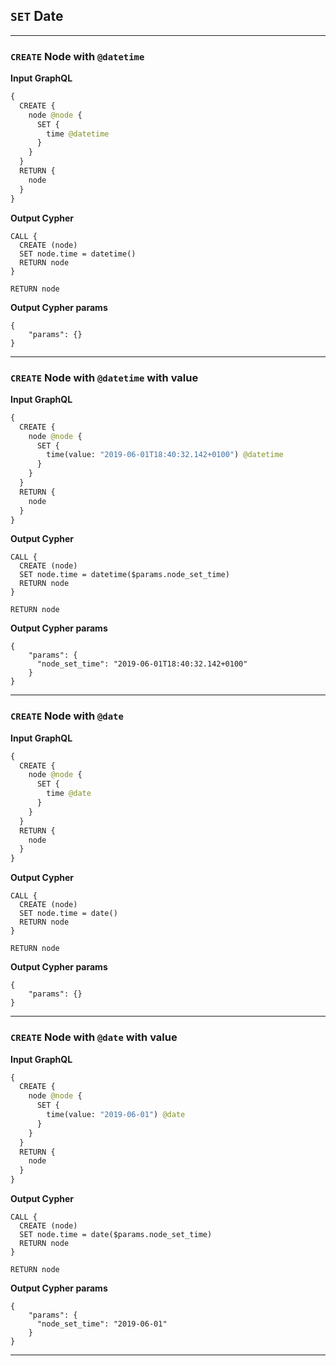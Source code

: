 ## `SET` Date

---

### `CREATE` Node with `@datetime`

**Input GraphQL**

```graphql
{
  CREATE {
    node @node {
      SET {
        time @datetime
      }
    }
  }
  RETURN {
    node
  }
}
```

**Output Cypher**

```cypher
CALL {
  CREATE (node)
  SET node.time = datetime()
  RETURN node
}

RETURN node
```

**Output Cypher params**

```params
{
    "params": {}
}
```

---

### `CREATE` Node with `@datetime` with value

**Input GraphQL**

```graphql
{
  CREATE {
    node @node {
      SET {
        time(value: "2019-06-01T18:40:32.142+0100") @datetime
      }
    }
  }
  RETURN {
    node
  }
}
```

**Output Cypher**

```cypher
CALL {
  CREATE (node)
  SET node.time = datetime($params.node_set_time)
  RETURN node
}

RETURN node
```

**Output Cypher params**

```params
{
    "params": {
      "node_set_time": "2019-06-01T18:40:32.142+0100"
    }
}
```

---

### `CREATE` Node with `@date`

**Input GraphQL**

```graphql
{
  CREATE {
    node @node {
      SET {
        time @date
      }
    }
  }
  RETURN {
    node
  }
}
```

**Output Cypher**

```cypher
CALL {
  CREATE (node)
  SET node.time = date()
  RETURN node
}

RETURN node
```

**Output Cypher params**

```params
{
    "params": {}
}
```

---

### `CREATE` Node with `@date` with value

**Input GraphQL**

```graphql
{
  CREATE {
    node @node {
      SET {
        time(value: "2019-06-01") @date
      }
    }
  }
  RETURN {
    node
  }
}
```

**Output Cypher**

```cypher
CALL {
  CREATE (node)
  SET node.time = date($params.node_set_time)
  RETURN node
}

RETURN node
```

**Output Cypher params**

```params
{
    "params": {
      "node_set_time": "2019-06-01"
    }
}
```

---
